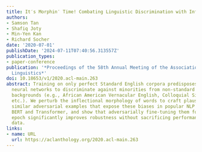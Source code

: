 ```yaml
---
title: It′s Morphin′ Time! Combating Linguistic Discrimination with Inflectional Perturbations
authors:
- Samson Tan
- Shafiq Joty
- Min-Yen Kan
- Richard Socher
date: '2020-07-01'
publishDate: '2024-07-11T07:40:56.313557Z'
publication_types:
- paper-conference
publication: '*Proceedings of the 58th Annual Meeting of the Association for Computational
  Linguistics*'
doi: 10.18653/v1/2020.acl-main.263
abstract: Training on only perfect Standard English corpora predisposes pre-trained
  neural networks to discriminate against minorities from non-standard linguistic
  backgrounds (e.g., African American Vernacular English, Colloquial Singapore English,
  etc.). We perturb the inflectional morphology of words to craft plausible and semantically
  similar adversarial examples that expose these biases in popular NLP models, e.g.,
  BERT and Transformer, and show that adversarially fine-tuning them for a single
  epoch significantly improves robustness without sacrificing performance on clean
  data.
links:
- name: URL
  url: https://aclanthology.org/2020.acl-main.263
---
```

